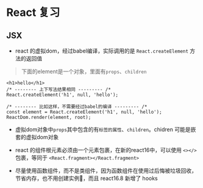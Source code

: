 # React 复习

## JSX
- react 的虚拟dom，经过babel编译，实际调用的是 `React.createElement` 方法的返回值

> 下面的element是一个对象，里面有`props`、`children`
```
<h1>hello</h1>
/* -------- 上下写法结果相同 --------- /*
React.createElement('h1', null, 'hello');

/* -------- 比如这样，不需要经过babel的编译 --------- /*
const element = React.createElement('h1', null, 'hello');
ReactDom.render(element, root);
```

- 虚拟dom对象中`props`其中包含的有`标签的属性`、`children`。chidren 可能是嵌套的虚拟dom对象

- react 的组件根元素必须由一个元素包裹，在新的react16中，可以使用 `<></>` 包裹，等同于 `<React.fragment></React.fragment>`

- 尽量使用函数组件，而不是类组件，因为函数组件在使用过后悔被垃圾回收，节省内存，也不用创建实例，而且 react16.8 新增了 hooks
